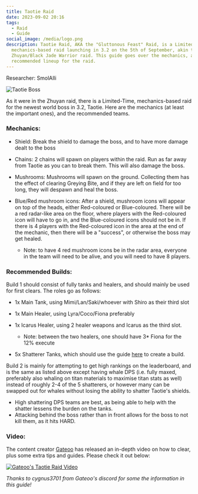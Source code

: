 ```yaml
---
title: Taotie Raid
date: 2023-09-02 20:16
tags:
  - Raid
  - Guide
social_image: /media/logo.png
description: Taotie Raid, AKA the "Gluttonous Feast" Raid, is a Limited-Time
  mechanics-based raid launching in 3.2 on the 5th of September, akin to the
  Zhuyan/Black Jade Warrior raid. This guide goes over the mechanics, and the
  recommended lineup for the raid.
---
```

Researcher: SmolAlli

![Taotie Boss](/media/taotie.png)

As it were in the Zhuyan raid, there is a Limited-Time, mechanics-based raid for the newest world boss in 3.2, Taotie. Here are the mechanics (at least the important ones), and the recommended teams.

### Mechanics:

* Shield: Break the shield to damage the boss, and to have more damage dealt to the boss
* Chains: 2 chains will spawn on players within the raid. Run as far away from Taotie as you can to break them. This will also damage the boss.
* Mushrooms: Mushrooms will spawn on the ground. Collecting them has the effect of clearing Greying Bite, and if they are left on field for too long, they will despawn and heal the boss.
* Blue/Red mushroom icons: After a shield, mushroom icons will appear on top of the heads, either Red-coloured or Blue-coloured. There will be a red radar-like area on the floor, where players with the Red-coloured icon will have to go in, and the Blue-coloured icons should not be in. If there is 4 players with the Red-coloured icon in the area at the end of the mechanic, then there will be a "success", or otherwise the boss may get healed.

  * Note: to have 4 red mushroom icons be in the radar area, everyone in the team will need to be alive, and you will need to have 8 players.

### Recommended Builds:

Build 1 should consist of fully tanks and healers, and should mainly be used for first clears. The roles go as follows:

* 1x Main Tank, using Mimi/Lan/Saki/whoever with Shiro as their third slot
* 1x Main Healer, using Lyra/Coco/Fiona preferably
* 1x Icarus Healer, using 2 healer weapons and Icarus as the third slot.

  * Note: between the two healers, one should have 3* Fiona for the 12% execute
* 5x Shatterer Tanks, which should use the guide [here](https://hykroslobby.com/guides/shattering-guide/) to create a build.

Build 2 is mainly for attempting to get high rankings on the leaderboard, and is the same as listed above except having whale DPS (i.e. fully maxed, preferably also whaling on titan materials to maximise titan stats as well) instead of roughly 2-4 of the 5 shatterers, or however many can be swapped out for whales without losing the ability to shatter Taotie's shields.

* High shattering DPS teams are best, as being able to help with the shatter lessens the burden on the tanks.
* Attacking behind the boss rather than in front allows for the boss to not kill them, as it hits HARD.

### Video:

The content creator [Gateoo](https://youtube.com/@gateoo) has released an in-depth video on how to clear, plus some extra tips and guides. Please check it out below:

[![Gateoo's Taotie Raid Video](https://img.youtube.com/vi/_MQHR3UAE7s/0.jpg)](https://www.youtube.com/watch?v=_MQHR3UAE7s)

*Thanks to cygnus3701 from Gateoo's discord for some the information in this guide!*